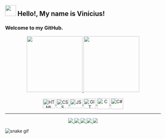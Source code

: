 ## <img src="https://c.tenor.com/mAlJkmN3TEcAAAAi/hackerman-emote.gif" width="35px">  Hello!, My name is Vinicius!

### Welcome to my GitHub.
<div align="center">
  <a href="https://github.com/ViniciusAparecido">
    <img height="180px" src="https://github-readme-stats.vercel.app/api?username=ViniciusAparecido&show_icons=true&theme=tokyonight&include_all_commits=true&count_private=true"/>
    <img height="180px" src="https://github-readme-stats.vercel.app/api/top-langs/?username=ViniciusAparecido&theme=tokyonight"/>
  </a>
</div>

<!-- TEC ICONS -->
<div style="display: inline_block" align="center"><br>
<!--   https://devicon.dev  best icons   -->

 <!-- <a href="https://www.python.org" target="_blank">
    <img align="center" alt="Python" height="35" width="40" src="https://cdn.jsdelivr.net/gh/devicons/devicon/icons/python/python-original.svg">
  </a> -->

  <a href="https://developer.mozilla.org/en-US/docs/Learn/HTML" target="_blank">
    <img align="center" alt="HTML" height="30" width="40" src="https://cdn.jsdelivr.net/gh/devicons/devicon/icons/html5/html5-original.svg">
  </a>

  <a href="https://developer.mozilla.org/en-US/docs/Learn/CSS" target="_blank">
    <img align="center" alt="CSS" height="30" width="40" src="https://cdn.jsdelivr.net/gh/devicons/devicon/icons/css3/css3-original.svg">
  </a> 

   <a href="https://javascript.info" target="_blank">
    <img align="center" alt="JS" height="30" width="40" src="https://cdn.jsdelivr.net/gh/devicons/devicon/icons/javascript/javascript-original.svg">
  </a> 

  <a href="https://git-scm.com" target="_blank">
    <img align="center" alt="GIT" height="32" width="40" src="https://cdn.jsdelivr.net/gh/devicons/devicon/icons/git/git-original.svg">
  </a>
 
<!--   <a href="https://tailwindcss.com" target="_blank">
    <img align="center" alt="Tailwind" height="35" width="40" src="https://cdn.jsdelivr.net/gh/devicons/devicon/icons/tailwindcss/tailwindcss-plain.svg">
  </a> -->

<!--   <a href="https://www.npmjs.com" target="_blank">
    <img align="center" alt="NPM" height="35" width="40" src="https://cdn.jsdelivr.net/gh/devicons/devicon/icons/npm/npm-original-wordmark.svg">
  </a> -->

<!--   <a href="https://yarnpkg.com" target="_blank">
    <img align="center" alt="Yarn" height="30" width="40" src="https://cdn.jsdelivr.net/gh/devicons/devicon/icons/yarn/yarn-original.svg">
  </a> -->

<!--   <a href="https://nodejs.org/en/" target="_blank">
    <img align="center" alt="NodeJs" height="35" width="40" src="https://cdn.jsdelivr.net/gh/devicons/devicon/icons/nodejs/nodejs-original.svg">
  </a> -->

<!--   <a href="https://www.php.net" target="_blank">
    <img align="center" alt="PHP" height="40" width="40" src="https://cdn.jsdelivr.net/gh/devicons/devicon/icons/php/php-plain.svg">
  </a> -->

   <a href="https://docs.microsoft.com/en-us/cpp/c-language/?view=msvc-170" target="_blank">
    <img align="center" alt="C" height="35" width="40" src="https://cdn.jsdelivr.net/gh/devicons/devicon/icons/c/c-original.svg">
  </a>
  
  <a href="https://docs.microsoft.com/en-us/dotnet/csharp/" target="_blank">
    <img align="center" alt="C#" height="35" width="40" src="https://cdn.jsdelivr.net/gh/devicons/devicon/icons/csharp/csharp-original.svg">
  </a> 

<!--   <a href="https://docs.microsoft.com/en-us/cpp/windows/latest-supported-vc-redist?view=msvc-170" target="_blank">
    <img align="center" alt="C++" height="35" width="40" src="https://cdn.jsdelivr.net/gh/devicons/devicon/icons/cplusplus/cplusplus-original.svg">
  </a> -->

</div>

---

<!-- SOCIAL MEDIA ICONS -->
<div align="center">
<!--   https://shields.io  | box -->
<!--   https://simpleicons.org  | colors -->

  <a href="https://www.linkedin.com/in/vinicius-soares-dos-santos-831482234"  target="_blank">
    <img src="https://img.shields.io/badge/-LinkedIn-0A66C2?style=for-the-badge&logo=linkedin&logoColor=white">
  </a>

  <a href="mailto:viniciussoaresdossantos22@gmail.com" target="_blank">
    <img src="https://img.shields.io/badge/-Gmail-EA4335?style=for-the-badge&logo=gmail&logoColor=white">
  </a>

<!--   <a href="" target="_blank">
    <img src="https://img.shields.io/badge/-Stack--Overflow-F58025?style=for-the-badge&logo=stackoverflow&logoColor=black">
  </a> -->
<!-- 
  <a href="" target="_blank">
    <img src="https://img.shields.io/badge/-Fiverr-1DBF73?style=for-the-badge&logo=fiverr&logoColor=white">
  </a> -->

  <a href="https://discord.gg/aM68vQQmYq" target="_blank">
    <img src="https://img.shields.io/badge/-Discord-5865F2?style=for-the-badge&logo=discord&logoColor=white">
  </a>

<!--   <a href="" target="_blank">
    <img src="https://img.shields.io/badge/-Twitch-9146FF?style=for-the-badge&logo=twitch&logoColor=white">
  </a> -->

<!--   <a href="" target="_blank">
    <img src="https://img.shields.io/badge/-Youtube-FF0000?style=for-the-badge&logo=youtube&logoColor=white">
  </a> -->

  <a href="https://www.instagram.com/vinicius_soares1415/" target="_blank">
    <img src="https://img.shields.io/badge/-Instagram-E4405F?style=for-the-badge&logo=instagram&logoColor=white">
  </a>

  <a href="https://twitter.com/brkkvini" target="_blank">
    <img src="https://img.shields.io/badge/-Twitter-1DA1F2?style=for-the-badge&logo=twitter&logoColor=white">
  </a>

<!--   <a href="" target="_blank">
    <img src="https://img.shields.io/badge/-Spotify-1DB954?style=for-the-badge&logo=spotify&logoColor=black">
  </a> -->

<!--   <a href="" target="_blank">
    <img src="https://img.shields.io/badge/-Telegram-26A5E4?style=for-the-badge&logo=telegram&logoColor=white">
  </a> -->

<!--   <a href="" target="_blank">
    <img src="https://img.shields.io/badge/-Facebook-1877F2?style=for-the-badge&logo=facebook&logoColor=white">
  </a> -->

</div>

![snake gif](https://github.com/ViniciusAparecido/ViniciusAparecido/blob/output/github-contribution-grid-snake.gif)
